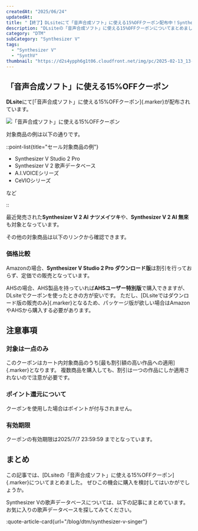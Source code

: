 ```yaml
---
createdAt: "2025/06/24"
updatedAt:
title: "【終了】DLsiteにて「音声合成ソフト」に使える15%OFFクーポン配布中！Synthesizer V Studio 2 Proや歌声データベースも対象【7/7まで】"
description: "DLsiteの「音声合成ソフト」に使える15%OFFクーポンについてまとめました。"
category: "DTM"
subCategory: "Synthesizer V"
tags:
  - "Synthesizer V"
  - "SynthV"
thumbnail: "https://d2s4ypph6g1t06.cloudfront.net/img/pc/2025-02-13_13-22-59_ylm6fzii.webp"
---
```


## 「音声合成ソフト」に使える15%OFFクーポン

**DLsite**にて[「音声合成ソフト」に使える15%OFFクーポン]{.marker}が配布されています。

![「音声合成ソフト」に使える15%OFFクーポン](https://d2s4ypph6g1t06.cloudfront.net/img/pc/2025-06-24_13-43-50_jljh0x7f.webp)

対象商品の例は以下の通りです。

::point-list{title="セール対象商品の例"}

- Synthesizer V Studio 2 Pro
- Synthesizer V 2 歌声データベース
- A.I.VOICEシリーズ
- CeVIOシリーズ

など

::

最近発売された**Synthesizer V 2 AI ナツメイツキ**や、**Synthesizer V 2 AI 無來**も対象となっています。

その他の対象商品は以下のリンクから確認できます。

<DtmSynthesizerVDlSiteSearchSale></DtmSynthesizerVDlSiteSearchSale>

### 価格比較

Amazonの場合、**Synthesizer V Studio 2 Pro ダウンロード版**は割引を行っておらず、定価での販売となっています。

AHSの場合、AHS製品を持っていれば**AHSユーザー特別版**で購入できますが、DLsiteでクーポンを使ったときの方が安いです。
ただし、[DLsiteではダウンロード版の販売のみ]{.marker}となるため、パッケージ版が欲しい場合はAmazonやAHSから購入する必要があります。

## 注意事項

### 対象は一点のみ

このクーポンはカート内対象商品のうち[最も割引額の高い作品への適用]{.marker}となります。
複数商品を購入しても、割引は一つの作品にしか適用されないので注意が必要です。

### ポイント還元について

クーポンを使用した場合はポイントが付与されません。

### 有効期限

クーポンの有効期限は2025/7/7 23:59:59 までとなっています。

## まとめ

この記事では、[DLsiteの「音声合成ソフト」に使える15%OFFクーポン]{.marker}についてまとめました。
ぜひこの機会に購入を検討してはいかがでしょうか。

Synthesizer Vの歌声データベースについては、以下の記事にまとめています。
お気に入りの歌声データベースを探してみてください。

:quote-article-card{url="/blog/dtm/synthesizer-v-singer"}

<DtmSynthesizerVAffiliateBlocks></DtmSynthesizerVAffiliateBlocks>

